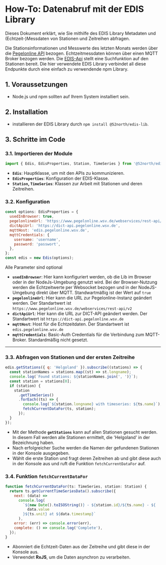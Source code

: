 
# How-To: Datenabruf mit der EDIS Library

Dieses Dokument erklärt, wie Sie mithilfe des EDIS Library Metadaten und (Echtzeit-)Messdaten von Stationen und Zeitreihen abfragen. 

Die Stationsinformationen und Messwerte des letzten Monats werden über die [Pegelonline API](https://www.pegelonline.wsv.de/webservice/guideRestapi) bezogen. Echtzeitmessdaten können über einen MQTT Broker bezogen werden. Die [EDIS-Api](https://dict-api.pegelonline.wsv.de) stellt eine Suchfunktion auf den Stationen bereit. Die hier verwendete EDIS Library verbindet all diese Endpunkte durch eine einfach zu verwendende npm Library.

## 1. Voraussetzungen

- Node.js und npm sollten auf Ihrem System installiert sein.

## 2. Installation

- installieren der EDIS Library durch `npm install @52north/edis-lib`.

## **3. Schritte im Code**

### **3.1. Importieren der Module**

```javascript
import { Edis, EdisProperties, Station, TimeSeries } from '@52north/edis-lib';
```

- **`Edis`**: Hauptklasse, um mit den APIs zu kommunizieren.
- **`EdisProperties`**: Konfiguration der EDIS-Klasse.
- **`Station`, `TimeSeries`**: Klassen zur Arbeit mit Stationen und deren Zeitreihen.

### **3.2. Konfiguration**

```javascript
const options: EdisProperties = {
  usedInBrowser: true,
  pegelonlineUrl: 'https://www.pegelonline.wsv.de/webservices/rest-api/v2',
  dictApiUrl: 'https://dict-api.pegelonline.wsv.de',
  mqttHost: 'edis.pegelonline.wsv.de',
  mqttCredentials: {
    username: 'username',
    password: 'passwort',
  },
};
const edis = new Edis(options);
```

Alle Parameter sind optional

- **`usedInBrowser`**: Hier kann konfiguriert werden, ob die Lib im Browser oder in der NodeJs-Umgebung genutzt wird. Bei der Browser-Nutzung werden die Echtzeitwerte per Websocket bezogen und in der NodeJS-Umgebung direkt über MQTT. Standwartmäßig ist der Wert auf `true`
- **`pegelonlineUrl`**: Hier kann die URL zur Pegelonline-Instanz geändert werden. Der Standartwert ist `https://www.pegelonline.wsv.de/webservices/rest-api/v2`
- **`dictApiUrl`**: Hier kann die URL zur DICT-API geändert werden. Der Standartwert ist `https://dict-api.pegelonline.wsv.de`
- **`mqttHost`**: Host für die Echtzeitdaten. Der Standartwert ist `edis.pegelonline.wsv.de`
- **`mqttCredentials`**: Basic-Auth Credentials für die Verbindung zum MQTT-Broker. Standardmäßig nicht gesetzt.

---

### **3.3. Abfragen von Stationen und der ersten Zeitreihe**

```javascript
edis.getStations({ q: 'Helgoland' }).subscribe((stations) => {
  const stationNames = stations.map((st) => st.longname);
  console.log(`Found stations: ${stationNames.join(', ')}`);
  const station = stations[0];
  if (station) {
    station
      .getTimeSeries()
      .forEach((ts) => {
        console.log(`${station.longname} with timeseries: ${ts.name}`);
        fetchCurrentDataFor(ts, station);
      });
  }
});
```

- Mit der Methode **`getStations`** kann auf allen Stationen gesucht werden. In diesem Fall werden alle Stationen ermittelt, die 'Helgoland' in der Bezeichnung haben.
- Nach erfolgreicher Suche werden die Namen der gefundenen Stationen in der Konsole ausgegeben.
- Wählt die erste Station und fragt deren Zeitreihen ab und gibt diese auch in der Konsole aus und ruft die Funktion `fetchCurrentDataFor` auf.

### 3.4. Funktion `fetchCurrentDataFor`

```javascript
function fetchCurrentDataFor(ts: TimeSeries, station: Station) {
  return ts.getCurrentTimeSeriesData().subscribe({
    next: (data) =>
      console.log(
        `${new Date().toISOString()} - ${station.id}/${ts.name} - ${
          data.value
        }${ts.unit} at ${data.timestamp}`
      ),
    error: (err) => console.error(err),
    complete: () => console.log('Complete'),
  });
}
```

- Abonniert die Echtzeit-Daten aus der Zeitreihe und gibt diese in der Konsole aus.
- Verwendet **RxJS**, um die Daten asynchron zu verarbeiten.
